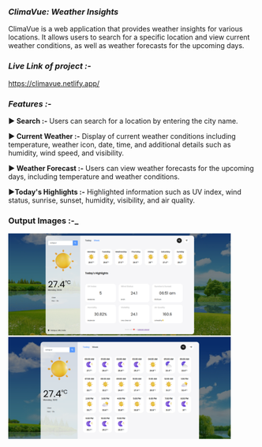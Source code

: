 ### **_ClimaVue: Weather Insights_**
ClimaVue is a web application that provides weather insights for various locations. It allows users to search for a specific location and view current weather conditions, as well as weather forecasts for the upcoming days.

### **_Live Link of project :-_**
https://climavue.netlify.app/

### **_Features :-_**
**► Search :-** Users can search for a location by entering the city name.

**► Current Weather :-** Display of current weather conditions including temperature, weather icon, date, time, and additional details such as humidity, wind speed, and visibility.

**► Weather Forecast :-** Users can view weather forecasts for the upcoming days, including temperature and weather conditions.

**►Today's Highlights :-** Highlighted information such as UV index, wind status, sunrise, sunset, humidity, visibility, and air quality.

### **Output Images :-_**

<img width="451" alt="image" src="/images/Screenshot from 2024-02-19 10-09-48.png">
<img width="451" alt="image" src="/images/Screenshot from 2024-02-19 10-10-28.png">
